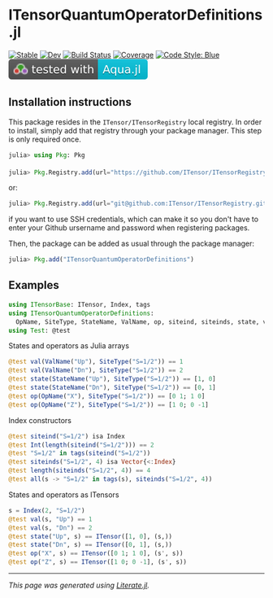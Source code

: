 # ITensorQuantumOperatorDefinitions.jl

[![Stable](https://img.shields.io/badge/docs-stable-blue.svg)](https://ITensor.github.io/ITensorQuantumOperatorDefinitions.jl/stable/)
[![Dev](https://img.shields.io/badge/docs-dev-blue.svg)](https://ITensor.github.io/ITensorQuantumOperatorDefinitions.jl/dev/)
[![Build Status](https://github.com/ITensor/ITensorQuantumOperatorDefinitions.jl/actions/workflows/Tests.yml/badge.svg?branch=main)](https://github.com/ITensor/ITensorQuantumOperatorDefinitions.jl/actions/workflows/Tests.yml?query=branch%3Amain)
[![Coverage](https://codecov.io/gh/ITensor/ITensorQuantumOperatorDefinitions.jl/branch/main/graph/badge.svg)](https://codecov.io/gh/ITensor/ITensorQuantumOperatorDefinitions.jl)
[![Code Style: Blue](https://img.shields.io/badge/code%20style-blue-4495d1.svg)](https://github.com/invenia/BlueStyle)
[![Aqua](https://raw.githubusercontent.com/JuliaTesting/Aqua.jl/master/badge.svg)](https://github.com/JuliaTesting/Aqua.jl)

## Installation instructions

This package resides in the `ITensor/ITensorRegistry` local registry.
In order to install, simply add that registry through your package manager.
This step is only required once.
```julia
julia> using Pkg: Pkg

julia> Pkg.Registry.add(url="https://github.com/ITensor/ITensorRegistry")
```
or:
```julia
julia> Pkg.Registry.add(url="git@github.com:ITensor/ITensorRegistry.git")
```
if you want to use SSH credentials, which can make it so you don't have to enter your Github ursername and password when registering packages.

Then, the package can be added as usual through the package manager:

```julia
julia> Pkg.add("ITensorQuantumOperatorDefinitions")
```

## Examples

````julia
using ITensorBase: ITensor, Index, tags
using ITensorQuantumOperatorDefinitions:
  OpName, SiteType, StateName, ValName, op, siteind, siteinds, state, val
using Test: @test
````

States and operators as Julia arrays

````julia
@test val(ValName("Up"), SiteType("S=1/2")) == 1
@test val(ValName("Dn"), SiteType("S=1/2")) == 2
@test state(StateName("Up"), SiteType("S=1/2")) == [1, 0]
@test state(StateName("Dn"), SiteType("S=1/2")) == [0, 1]
@test op(OpName("X"), SiteType("S=1/2")) == [0 1; 1 0]
@test op(OpName("Z"), SiteType("S=1/2")) == [1 0; 0 -1]
````

Index constructors

````julia
@test siteind("S=1/2") isa Index
@test Int(length(siteind("S=1/2"))) == 2
@test "S=1/2" in tags(siteind("S=1/2"))
@test siteinds("S=1/2", 4) isa Vector{<:Index}
@test length(siteinds("S=1/2", 4)) == 4
@test all(s -> "S=1/2" in tags(s), siteinds("S=1/2", 4))
````

States and operators as ITensors

````julia
s = Index(2, "S=1/2")
@test val(s, "Up") == 1
@test val(s, "Dn") == 2
@test state("Up", s) == ITensor([1, 0], (s,))
@test state("Dn", s) == ITensor([0, 1], (s,))
@test op("X", s) == ITensor([0 1; 1 0], (s', s))
@test op("Z", s) == ITensor([1 0; 0 -1], (s', s))
````

---

*This page was generated using [Literate.jl](https://github.com/fredrikekre/Literate.jl).*

